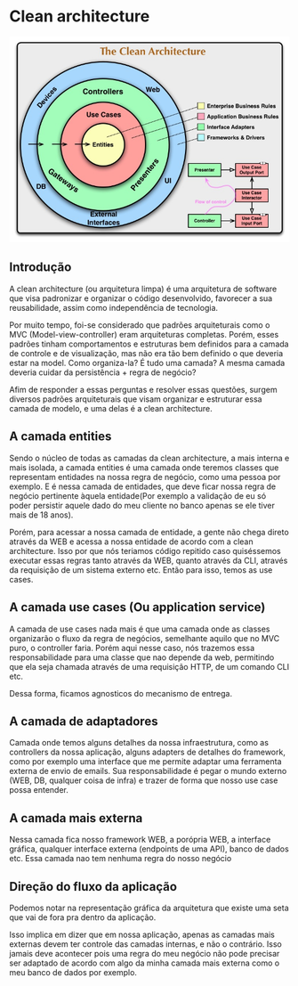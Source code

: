 # **Clean architecture**
![Clean architecture](/src/img/clean_architecture.jpg)

## **Introdução**
A clean architecture (ou arquitetura limpa) é uma arquitetura de software que visa padronizar e organizar o código desenvolvido, favorecer a sua reusabilidade, assim como independência de tecnologia.

Por muito tempo, foi-se considerado que padrões arquiteturais como o MVC (Model-view-controller) eram arquiteturas completas. Porém, esses padrões tinham comportamentos e estruturas bem definidos para a camada de controle e de visualização, mas não era tão bem definido o que deveria estar na model. Como organiza-la? É tudo uma camada? A mesma camada deveria cuidar da persistência + regra de negócio?

Afim de responder a essas perguntas e resolver essas questões, surgem diversos padrões arquiteturais que visam organizar e estruturar essa camada de modelo, e uma delas é a clean architecture.

## **A camada entities**
Sendo o núcleo de todas as camadas da clean architecture, a mais interna e mais isolada, a camada entities é uma camada onde teremos classes que representam entidades na nossa regra de negócio, como uma pessoa por exemplo. E é nessa camada de entidades, que deve ficar nossa regra de negócio pertinente àquela entidade(Por exemplo a validação de eu só poder persistir aquele dado do meu cliente no banco apenas se ele tiver mais de 18 anos).

Porém, para acessar a nossa camada de entidade, a gente não chega direto através da WEB e acessa a nossa entidade de acordo com a clean architecture. Isso por que nós teriamos código repitido caso quiséssemos executar essas regras tanto através da WEB, quanto através da CLI, através da requisição de um sistema externo etc. Então para isso, temos as use cases.

## **A camada use cases (Ou application service)**
A camada de use cases nada mais é que uma camada onde as classes organizarão o fluxo da regra de negócios, semelhante aquilo que no MVC puro, o controller faria. Porém aqui nesse caso, nós trazemos essa responsabilidade para uma classe que nao depende da web, permitindo que ela seja chamada através de uma requisição HTTP, de um comando CLI etc.

Dessa forma, ficamos agnosticos do mecanismo de entrega.

## **A camada de adaptadores**
Camada onde temos alguns detalhes da nossa infraestrutura, como as controllers da nossa aplicação, alguns adapters de detalhes do framework, como por exemplo uma interface que me permite adaptar uma ferramenta externa de envio de emails. Sua responsabilidade é pegar o mundo externo (WEB, DB, qualquer coisa de infra) e trazer de forma que nosso use case possa entender.

## **A camada mais externa**
Nessa camada fica nosso framework WEB, a porópria WEB, a interface gráfica, qualquer interface externa (endpoints de uma API), banco de dados etc. Essa camada nao tem nenhuma regra do nosso negócio

## **Direção do fluxo da aplicação**
Podemos notar na representação gráfica da arquitetura que existe uma seta que vai de fora pra dentro da aplicação.

Isso implica em dizer que em nossa aplicação, apenas as camadas mais externas devem ter controle das camadas internas, e não o contrário. Isso jamais deve acontecer pois uma regra do meu negócio não pode precisar ser adaptado de acordo com algo da minha camada mais externa como o meu banco de dados por exemplo.